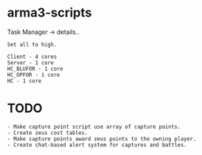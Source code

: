 # arma3-scripts
Task Manager -> details..

```
Set all to high.

Client - 4 cores
Server - 1 core
HC_BLUFOR - 1 core
HC_OPFOR - 1 core
HC - 1 core
```
# TODO
```
- Make capture point script use array of capture points.
- Create zeus cost tables.
- Make capture points award zeus points to the owning player.
- Create chat-based alert system for captures and battles.
```
